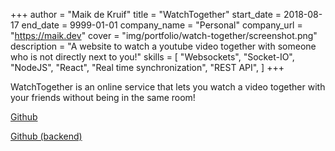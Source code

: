 +++
author = "Maik de Kruif"
title = "WatchTogether"
start_date = 2018-08-17
end_date = 9999-01-01
company_name = "Personal"
company_url = "https://maik.dev"
cover = "img/portfolio/watch-together/screenshot.png"
description = "A website to watch a youtube video together with someone who is not directly next to you!"
skills = [
    "Websockets",
    "Socket-IO",
    "NodeJS",
    "React",
    "Real time synchronization",
    "REST API",
]
+++

WatchTogether is an online service that lets you watch a video together with your friends without being in the same room!

[Github](https://github.com/maikka39/WatchTogether)

[Github (backend)](https://github.com/maikka39/WatchTogether-Server)
